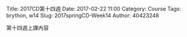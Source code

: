 Title: 2017CD第十四週
Date: 2017-02-22 11:00
Category: Course
Tags: brython, w14
Slug: 2017springCD-Week14
Author: 40423248


第十四週上課內容
